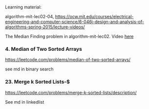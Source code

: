 Learning material: 

algorithm-mit-lec02-04, https://ocw.mit.edu/courses/electrical-engineering-and-computer-science/6-046j-design-and-analysis-of-algorithms-spring-2015/lecture-videos/

The Median Finding problem in algorithm-mit-lec02. Video [here](https://youtu.be/EzeYI7p9MjU?t=3139)

### 4. Median of Two Sorted Arrays

https://leetcode.com/problems/median-of-two-sorted-arrays/

see md in binary search





### 23. Merge k Sorted Lists-$

https://leetcode.com/problems/merge-k-sorted-lists/description/

See md in linkedlist